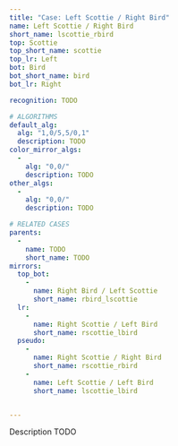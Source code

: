 ```yaml
---
title: "Case: Left Scottie / Right Bird"
name: Left Scottie / Right Bird
short_name: lscottie_rbird
top: Scottie
top_short_name: scottie
top_lr: Left
bot: Bird
bot_short_name: bird
bot_lr: Right

recognition: TODO

# ALGORITHMS
default_alg:
  alg: "1,0/5,5/0,1"
  description: TODO
color_mirror_algs:
  -
    alg: "0,0/"
    description: TODO
other_algs:
  -
    alg: "0,0/"
    description: TODO

# RELATED CASES
parents:
  -
    name: TODO
    short_name: TODO
mirrors:
  top_bot:
    -
      name: Right Bird / Left Scottie
      short_name: rbird_lscottie
  lr:
    -
      name: Right Scottie / Left Bird
      short_name: rscottie_lbird
  pseudo:
    -
      name: Right Scottie / Right Bird
      short_name: rscottie_rbird
    -
      name: Left Scottie / Left Bird
      short_name: lscottie_lbird


---
```


Description TODO

